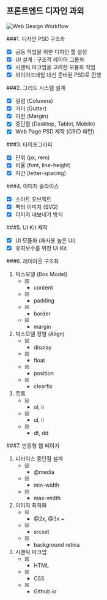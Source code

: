 ## 프론트엔드 디자인 과외

![Web Design Workflow](http://www.fantasky.ch/img/uploads/2014/09/6_web_technology_trends_2013.jpg)

###1. 디자인 PSD 구조화
- [x] 공동 작업을 위한 디자인 툴 설정
- [x] UI 설계 : 구조적 레이어 그룹화
- [x] 시멘틱 마크업을 고려한 모듈화 작업
- [x] 와이어프래임 대신 준비된 PSD로 진행

###2. 그리드 시스템 설계
- [x] 컬럼 (Columns)
- [x] 거터 (Gutter)
- [x] 마진 (Margin)
- [x] 중단점 (Dasktop, Tablet, Mobile)
- [x] Web Page PSD 제작 (GRID 패턴)

###3. 타이포그라피
- [x] 단위 (px, rem)
- [x] 비율 (font, line-height)
- [x] 자간 (letter-spacing)

###4. 이미지 슬라이스
- [x] 스마트 오브젝트
- [x] 벡터 이미지 (SVG)
- [x] 이미지 내보내기 방식

###5. UI Kit 제작
- [x] UI 모듈화 (재사용 높은 UI)
- [x] 유지보수를 위한 UI Kit

###6. 레이아웃 구조화
1. 박스모델 (Box Model)
	- [x] - content
	- [x] - padding
	- [x] - border
	- [x] - margin

1. 박스모델 정렬 (Align)
	- [x] - display
	- [x] - float
	- [x] - position
	- [x] - clearfix

1. 목록
	- [x] - ol, li
	- [x] - ul, li
	- [x] - dt, dd

###7. 반응형 웹 페이지
1. 디바이스 중단점 설계
	- [x] - @media
	- [x] - min-width
	- [x] - max-width

1. 이미지 최적화
	- [x] - @2x, @3x ~
	- [x] - srcset
	- [x] - background retina

1. 시멘틱 마크업
	- [x] - HTML
	- [x] - CSS
	- [x] - Github.io